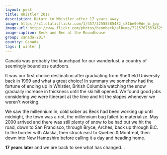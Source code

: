 ```yaml
---
layout: post
title: Whistler 2017
description: Return to Whistler after 17 years away
image: https://c1.staticflickr.com/1/457/32555385482_c81be0e9de_b.jpg
image-url: https://www.flickr.com/photos/bennbeck/albums/72157675534525443
image-caption: Beck and Ben at the Roundhouse
group: canada-2017
country: Canada
tags: [ winter ]
---
```


Canada was probably the launchpad for our wanderlust, a country of seemingly boundless outdoors.

It was our first choice destination after graduating from Sheffield University back in 1999 and what a great choice!
In summary we somehow had the fortune of ending up in Whistler, British Columbia watching the snow gradually
increase in thickness until the ski hill opened.
We found good jobs considering we were itinerant at the time and hit the slopes whenever we weren't working. 

We saw the millennium in, cold sober as Beck had been working up until midnight, the town was a riot,
the millennium bug failed to materialize.
May 2000 arrived and there was still plenty of snow to be had but we hit the road, down to San Francisco,
through Bryce, Arches, back up through B.C. to the border with Alaska, then struck east to Quebec & Montreal, then down into New Hampshire before calling it a day and heading home.

**17 years later** and we are back to see what has changed...
